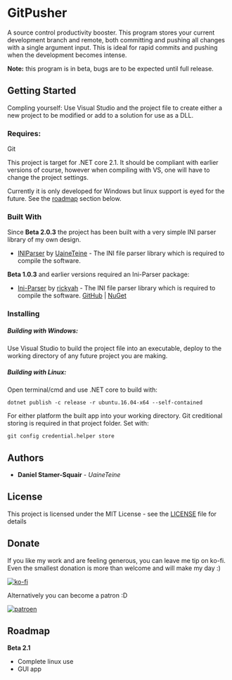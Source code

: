 # GitPusher

A source control productivity booster. This program stores your current development branch and remote, both committing and pushing all changes with a single argument input. This is ideal for rapid commits and pushing when the development becomes intense.

**Note:** this program is in beta, bugs are to be expected until full release.

## Getting Started

Compling yourself: Use Visual Studio and the project file to create either a new project to be modified or add to a solution for use as a DLL.

### Requires:

Git

This project is target for .NET core 2.1. It should be compliant with earlier versions of course, however when compiling with VS, one will have to change the project settings.

Currently it is only developed for Windows but linux support is eyed for the future. See the [roadmap](#Roadmap) section below.

### Built With

Since **Beta 2.0.3** the project has been built with a very simple INI parser library of my own design.

* [INIParser](https://bitbucket.org/uaineteinestudio/iniparser) by [UaineTeine](https://bitbucket.org/uaineteinestudio/) - The INI file parser library which is required to compile the software.

**Beta 1.0.3** and earlier versions required an Ini-Parser package:

* [Ini-Parser](https://github.com/rickyah/ini-parser) by [rickyah](https://github.com/rickyah) - The INI file parser library which is required to compile the software. [GitHub](https://github.com/rickyah/ini-parser) |  [NuGet](https://www.nuget.org/packages/ini-parser/)

### Installing

##### Building with Windows:

Use Visual Studio to build the project file into an executable, deploy to the working directory of any future project you are making.

##### Building with Linux:

Open terminal/cmd and use .NET core to build with:

```
dotnet publish -c release -r ubuntu.16.04-x64 --self-contained
```

For either platform the built app into your working directory. Git creditional storing is required in that project folder. Set with:
```
git config credential.helper store
```

## Authors

* **Daniel Stamer-Squair** - *UaineTeine*

## License

This project is licensed under the MIT License - see the [LICENSE](LICENSE) file for details

## Donate

If you like my work and are feeling generous, you can leave me tip on ko-fi. Even the smallest donation is more than welcome and will make my day :)

[![ko-fi](https://ko-fi.com/img/githubbutton_sm.svg)](https://ko-fi.com/C0C43PQ0I)

Alternatively you can become a patron :D

[![patroen](https://i.imgur.com/SWniXXj.png)](https://www.patreon.com/bePatron?u=51145413)

## Roadmap

**Beta 2.1**

* Complete linux use
* GUI app